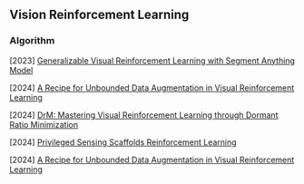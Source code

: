 ## Vision Reinforcement Learning

### Algorithm

[2023] [Generalizable Visual Reinforcement Learning with Segment Anything Model](https://arxiv.org/abs/2312.17116)

[2024] [A Recipe for Unbounded Data Augmentation in Visual Reinforcement Learning](https://arxiv.org/abs/2405.17416)

[2024] [DrM: Mastering Visual Reinforcement Learning through Dormant Ratio Minimization](https://arxiv.org/abs/2310.19668)

 [2024] [Privileged Sensing Scaffolds Reinforcement Learning](https://openreview.net/pdf?id=EpVe8jAjdx)

[2024] [A Recipe for Unbounded Data Augmentation in Visual Reinforcement Learning](https://arxiv.org/abs/2405.17416)